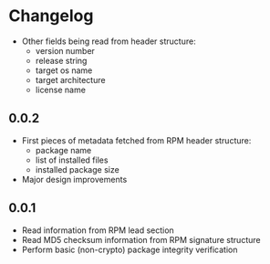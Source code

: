 # Changelog

* Other fields being read from header structure:
  * version number
  * release string
  * target os name
  * target architecture
  * license name

## 0.0.2

* First pieces of metadata fetched from RPM header structure:
  * package name
  * list of installed files
  * installed package size
* Major design improvements

## 0.0.1

* Read information from RPM lead section
* Read MD5 checksum information from RPM signature structure
* Perform basic (non-crypto) package integrity verification
